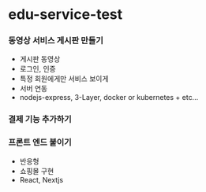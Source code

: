 # edu-service-test 

### 동영상 서비스 게시판 만들기
- 게시판 동영상
- 로그인, 인증
- 특정 회원에게만 서비스 보이게
- 서버 연동
- nodejs-express, 3-Layer, docker or kubernetes + etc...

### 결제 기능 추가하기

### 프론트 엔드 붙이기
- 반응형
- 쇼핑몰 구현
- React, Nextjs
